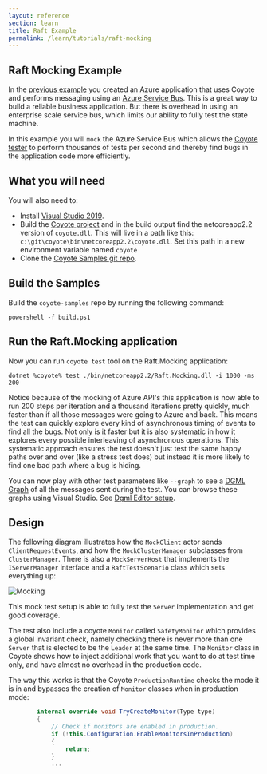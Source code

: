 ```yaml
---
layout: reference
section: learn
title: Raft Example
permalink: /learn/tutorials/raft-mocking
---
```


## Raft Mocking Example

In the [previous example](raft-azure) you created an Azure application that uses Coyote
and performs messaging using an [Azure Service Bus](https://azure.microsoft.com/en-us/services/service-bus/).  This is a great way to build
a reliable business application.  But there is overhead in using an enterprise scale
service bus, which limits our ability to fully test the state machine.

In this example you will `mock` the Azure Service Bus which allows the [Coyote tester](/coyote/learn/tools/testing)
to perform thousands of tests per second and thereby find bugs in the application code more efficiently.

## What you will need

You will also need to:
- Install [Visual Studio 2019](https://visualstudio.microsoft.com/downloads/).
- Build the [Coyote project](/coyote/learn/get-started/install) and in the build output find the netcoreapp2.2 version of `coyote.dll`.
This will live in a path like this: `c:\git\coyote\bin\netcoreapp2.2\coyote.dll`.  Set this path in a new environment variable named `coyote`
- Clone the [Coyote Samples git repo](http://github.com/microsoft/coyote-samples).


## Build the Samples

Build the `coyote-samples` repo by running the following command:

```
powershell -f build.ps1
```

## Run the Raft.Mocking application

Now you can run `coyote test` tool on the Raft.Mocking application:

```shell
dotnet %coyote% test ./bin/netcoreapp2.2/Raft.Mocking.dll -i 1000 -ms 200
```

Notice because of the mocking of Azure API's this application is now able to run 200 steps per iteration and a thousand
iterations pretty quickly, much faster than if all those messages were going to Azure and back.  This means the test
can quickly explore every kind of asynchronous timing of events to find all the bugs.  Not only is it faster but it is
also systematic in how it explores every possible interleaving of asynchronous operations.  This systematic approach ensures
the test doesn't just test the same happy paths over and over (like a stress test does) but instead it is more likely to
find one bad path where a bug is hiding.

You can now play with other test parameters like `--graph` to see a [DGML Graph](https://en.wikipedia.org/wiki/DGML) of all
the messages sent during the test.
You can browse these graphs using Visual Studio.  See [Dgml Editor setup](/coyote/learn/get-started/install).

## Design

 The following diagram illustrates how the `MockClient` actor sends `ClientRequestEvents`, and how the `MockClusterManager` subclasses
 from `ClusterManager`. There is also a `MockServerHost` that implements the `IServerManager` interface and a `RaftTestScenario`
 class which sets everything up:

 ![Mocking](../../assets/images/RaftMocking.svg)

This mock test setup is able to fully test the `Server` implementation and get good coverage.

The test also include a coyote `Monitor`
called `SafetyMonitor` which provides a global invariant check, namely checking there is never more than one `Server` that is
elected to be the `Leader` at the same time.  The `Monitor` class in Coyote shows how to inject additional work that you want
to do at test time only, and have almost no overhead in the production code.

The way this works is that the Coyote `ProductionRuntime` checks the mode it is in and bypasses the creation of `Monitor` classes
when in production mode:

```c#
        internal override void TryCreateMonitor(Type type)
        {
            // Check if monitors are enabled in production.
            if (!this.Configuration.EnableMonitorsInProduction)
            {
                return;
            }
            ...
```
